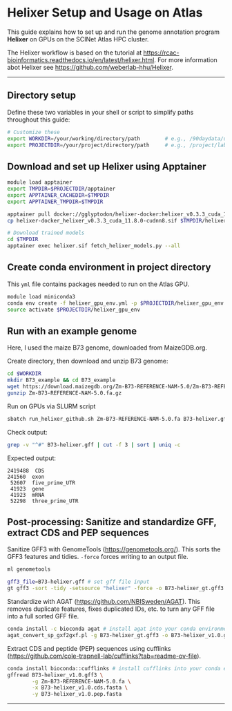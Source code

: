 # Helixer Setup and Usage on Atlas

This guide explains how to set up and run the genome annotation program **Helixer** on GPUs on the SCINet Atlas HPC cluster. 

The Helixer workflow is based on the tutorial at https://rcac-bioinformatics.readthedocs.io/en/latest/helixer.html. For more information abot Helixer see https://github.com/weberlab-hhu/Helixer.

---

## Directory setup
Define these two variables in your shell or script to simplify paths throughout this guide:
```bash
# Customize these
export WORKDIR=/your/working/directory/path        # e.g., /90daydata/user/helixer_runs
export PROJECTDIR=/your/project/directory/path     # e.g., /project/labname/user
```

## Download and set up Helixer using Apptainer
```bash
module load apptainer
export TMPDIR=$PROJECTDIR/apptainer
export APPTAINER_CACHEDIR=$TMPDIR
export APPTAINER_TMPDIR=$TMPDIR

apptainer pull docker://gglyptodon/helixer-docker:helixer_v0.3.3_cuda_11.8.0-cudnn8
cp helixer-docker_helixer_v0.3.3_cuda_11.8.0-cudnn8.sif $TMPDIR/helixer.sif

# Download trained models
cd $TMPDIR
apptainer exec helixer.sif fetch_helixer_models.py --all
```

## Create conda environment in project directory
This `yml` file contains packages needed to run on the Atlas GPU.
```bash
module load miniconda3
conda env create -f helixer_gpu_env.yml -p $PROJECTDIR/helixer_gpu_env
source activate $PROJECTDIR/helixer_gpu_env
```

## Run with an example genome
Here, I used the maize B73 genome, downloaded from MaizeGDB.org.

Create directory, then download and unzip B73 genome:
```bash
cd $WORKDIR
mkdir B73_example && cd B73_example
wget https://download.maizegdb.org/Zm-B73-REFERENCE-NAM-5.0/Zm-B73-REFERENCE-NAM-5.0.fa.gz
gunzip Zm-B73-REFERENCE-NAM-5.0.fa.gz
```
Run on GPUs via SLURM script
```bash
sbatch run_helixer_github.sh Zm-B73-REFERENCE-NAM-5.0.fa B73-helixer.gff "Zea mays subsp. mays" # provide input and output file names as well as species name
```
Check output:
```bash
grep -v "^#" B73-helixer.gff | cut -f 3 | sort | uniq -c
```

Expected output:
```
2419488  CDS
241560  exon
 52607  five_prime_UTR
 41923  gene
 41923  mRNA
 52298  three_prime_UTR
```

## Post-processing: Sanitize and standardize GFF, extract CDS and PEP sequences
Sanitize GFF3 with GenomeTools (https://genometools.org/). This sorts the GFF3 features and tidies. `-force` forces writing to an output file.
```bash
ml genometools

gff3_file=B73-helixer.gff # set gff file input
gt gff3 -sort -tidy -setsource "helixer" -force -o B73-helixer_gt.gff3 $gff3_file
```
Standardize with AGAT (https://github.com/NBISweden/AGAT). This removes duplicate features, fixes duplicated IDs, etc. to turn any GFF file into a full sorted GFF file.
```bash
conda install -c bioconda agat # install agat into your conda environment
agat_convert_sp_gxf2gxf.pl -g B73-helixer_gt.gff3 -o B73-helixer_v1.0.gff3
```
Extract CDS and peptide (PEP) sequences using cufflinks (https://github.com/cole-trapnell-lab/cufflinks?tab=readme-ov-file).
```bash
conda install bioconda::cufflinks # install cufflinks into your conda environment
gffread B73-helixer_v1.0.gff3 \
        -g Zm-B73-REFERENCE-NAM-5.0.fa \
        -x B73-helixer_v1.0.cds.fasta \
        -y B73-helixer_v1.0.pep.fasta
```
---

